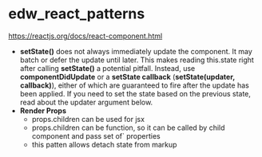 # edw_react_patterns

https://reactjs.org/docs/react-component.html

- **setState()** does not always immediately update the component. It may batch or defer the update until later. This makes reading this.state right after calling **setState()** a potential pitfall. Instead, use **componentDidUpdate** or a **setState callback** (**setState(updater, callback)**), either of which are guaranteed to fire after the update has been applied. If you need to set the state based on the previous state, read about the updater argument below.
- **Render Props**
  - props.children can be used for jsx
  - props.children can be function, so it can be called by child component and pass set of` properties
  - this patten allows detach state from markup
